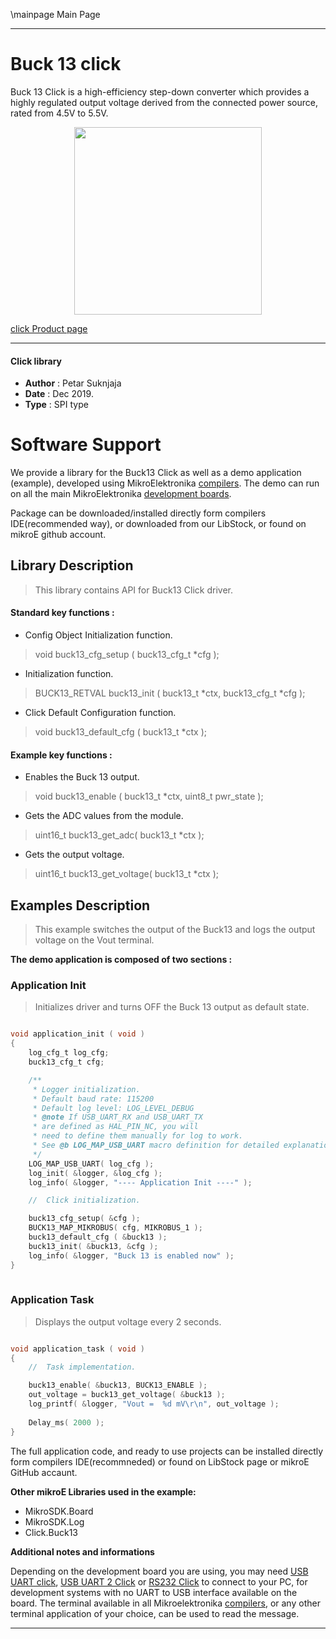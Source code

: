 \mainpage Main Page
 
 

---
# Buck 13 click

Buck 13 Click is a high-efficiency step-down converter which provides a highly regulated output voltage derived from the connected power source, rated from 4.5V to 5.5V. 

<p align="center">
  <img src="https://download.mikroe.com/images/click_for_ide/buck13_click.png" height=300px>
</p>

[click Product page](https://www.mikroe.com/buck-13-click)

---


#### Click library 

- **Author**        : Petar Suknjaja
- **Date**          : Dec 2019.
- **Type**          : SPI type


# Software Support

We provide a library for the Buck13 Click 
as well as a demo application (example), developed using MikroElektronika 
[compilers](https://shop.mikroe.com/compilers). 
The demo can run on all the main MikroElektronika [development boards](https://shop.mikroe.com/development-boards).

Package can be downloaded/installed directly form compilers IDE(recommended way), or downloaded from our LibStock, or found on mikroE github account. 

## Library Description

> This library contains API for Buck13 Click driver.

#### Standard key functions :

- Config Object Initialization function.
> void buck13_cfg_setup ( buck13_cfg_t *cfg ); 
 
- Initialization function.
> BUCK13_RETVAL buck13_init ( buck13_t *ctx, buck13_cfg_t *cfg );

- Click Default Configuration function.
> void buck13_default_cfg ( buck13_t *ctx );


#### Example key functions :

- Enables the Buck 13 output.
> void buck13_enable ( buck13_t *ctx, uint8_t pwr_state );
 
- Gets the ADC values from the module.
> uint16_t buck13_get_adc( buck13_t *ctx );

- Gets the output voltage.
> uint16_t buck13_get_voltage( buck13_t *ctx );

## Examples Description
 
> This example switches the output of the Buck13 and logs the output voltage on the Vout terminal.
 
**The demo application is composed of two sections :**

### Application Init 

>Initializes driver and turns OFF the Buck 13 output as default state.
 

```c

void application_init ( void )
{
    log_cfg_t log_cfg;
    buck13_cfg_t cfg;

    /** 
     * Logger initialization.
     * Default baud rate: 115200
     * Default log level: LOG_LEVEL_DEBUG
     * @note If USB_UART_RX and USB_UART_TX 
     * are defined as HAL_PIN_NC, you will 
     * need to define them manually for log to work. 
     * See @b LOG_MAP_USB_UART macro definition for detailed explanation.
     */
    LOG_MAP_USB_UART( log_cfg );
    log_init( &logger, &log_cfg );
    log_info( &logger, "---- Application Init ----" );

    //  Click initialization.

    buck13_cfg_setup( &cfg );
    BUCK13_MAP_MIKROBUS( cfg, MIKROBUS_1 );
    buck13_default_cfg ( &buck13 );
    buck13_init( &buck13, &cfg );
    log_info( &logger, "Buck 13 is enabled now" );
}
  
```

### Application Task

> Displays the output voltage every 2 seconds.

```c

void application_task ( void )
{
    //  Task implementation.

    buck13_enable( &buck13, BUCK13_ENABLE ); 
    out_voltage = buck13_get_voltage( &buck13 );
    log_printf( &logger, "Vout =  %d mV\r\n", out_voltage );
    
    Delay_ms( 2000 );
}
```

The full application code, and ready to use projects can be  installed directly form compilers IDE(recommneded) or found on LibStock page or mikroE GitHub accaunt.

**Other mikroE Libraries used in the example:** 

- MikroSDK.Board
- MikroSDK.Log
- Click.Buck13

**Additional notes and informations**

Depending on the development board you are using, you may need 
[USB UART click](https://shop.mikroe.com/usb-uart-click), 
[USB UART 2 Click](https://shop.mikroe.com/usb-uart-2-click) or 
[RS232 Click](https://shop.mikroe.com/rs232-click) to connect to your PC, for 
development systems with no UART to USB interface available on the board. The 
terminal available in all Mikroelektronika 
[compilers](https://shop.mikroe.com/compilers), or any other terminal application 
of your choice, can be used to read the message.



---
